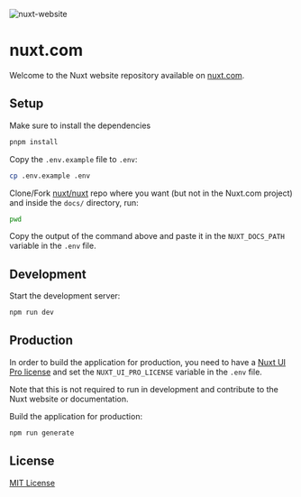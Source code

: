 ![nuxt-website](https://github.com/nuxt/nuxt.com/assets/904724/7453c94f-1733-45b6-ae11-ca889a9b9f1b)

# nuxt.com

Welcome to the Nuxt website repository available on [nuxt.com](https://nuxt.com).

## Setup

Make sure to install the dependencies

```bash
pnpm install
```

Copy the `.env.example` file to `.env`:

```bash
cp .env.example .env
```

Clone/Fork [nuxt/nuxt](https://github.com/nuxt/nuxt) repo where you want (but not in the Nuxt.com project) and inside the `docs/` directory, run:

```bash
pwd
```

Copy the output of the command above and paste it in the `NUXT_DOCS_PATH` variable in the `.env` file.

## Development

Start the development server:

```bash
npm run dev
```

## Production

In order to build the application for production, you need to have a [Nuxt UI Pro license](https://ui.nuxt.com/pro/purchase) and set the `NUXT_UI_PRO_LICENSE` variable in the `.env` file.

Note that this is not required to run in development and contribute to the Nuxt website or documentation.

Build the application for production:

```bash
npm run generate
```

## License

[MIT License](./LICENSE)
